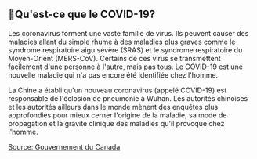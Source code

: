 ## 🦠Qu'est-ce que le COVID-19?

Les coronavirus forment une vaste famille de virus. Ils peuvent causer des maladies allant du simple rhume à des maladies plus graves comme le syndrome respiratoire aigu sévère (SRAS) et le syndrome respiratoire du Moyen-Orient (MERS-CoV). Certains de ces virus se transmettent facilement d'une personne à l'autre, mais pas tous. Le COVID-19 est une nouvelle maladie qui n'a pas encore été identifiée chez l'homme.

La Chine a établi qu'un nouveau coronavirus (appelé COVID-19) est responsable de l'éclosion de pneumonie à Wuhan. Les autorités chinoises et les autorités ailleurs dans le monde mènent des enquêtes plus approfondies pour mieux cerner l'origine de la maladie, sa mode de propagation et la gravité clinique des maladies qu'il provoque chez l'homme.

[Source: Gouvernement du Canada](https://www.canada.ca/fr/sante-publique/services/maladies/2019-nouveau-coronavirus/foire-aux-questions.html)
